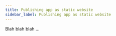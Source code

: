 ```yaml
---
title: Publishing app as static website
sidebar_label: Publishing app as static website
---
```


Blah blah blah ...